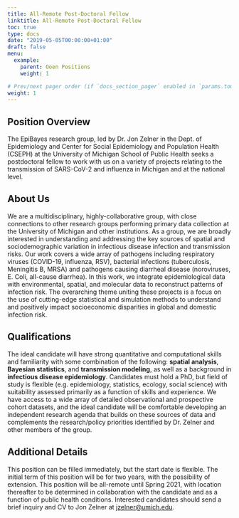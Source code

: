 ```yaml
---
title: All-Remote Post-Doctoral Fellow
linktitle: All-Remote Post-Doctoral Fellow
toc: true
type: docs
date: "2019-05-05T00:00:00+01:00"
draft: false
menu:
  example:
    parent: Ooen Positions
    weight: 1

# Prev/next pager order (if `docs_section_pager` enabled in `params.toml`)
weight: 1
---
```

## Position Overview
The EpiBayes research group, led by Dr. Jon Zelner in the Dept. of Epidemiology and Center for Social Epidemiology and Population Health (CSEPH) at the University of Michigan School of Public Health seeks a postdoctoral fellow to work with us on a variety of projects relating to the transmission of SARS-CoV-2 and influenza in Michigan and at the national level.

## About Us
We are a multidisciplinary, highly-collaborative group, with close connections to other research groups performing primary data collection at the University of Michigan and other institutions. As a group, we are broadly interested in understanding and addressing the key sources of spatial and sociodemographic variation in infectious disease infection and transmission risks. Our work covers a wide array of pathogens including respiratory viruses (COVID-19, influenza, RSV), bacterial infections (tuberculosis, Meningitis B, MRSA) and pathogens causing diarrheal disease (noroviruses, E. Coli, all-cause diarrhea). In this work, we integrate epidemiological data with environmental, spatial, and molecular data to reconstruct patterns of infection risk. The overarching theme uniting these projects is a focus on the use of cutting-edge statistical and simulation methods to understand and positively impact socioeconomic disparities in global and domestic infection risk.

## Qualifications
The ideal candidate will have strong quantitative and computational skills and familiarity with some combination of the following: **spatial analysis**, **Bayesian statistics**, and **transmission modeling**, as well as a background in **infectious disease epidemiology**. Candidates must hold a PhD, but field of study is flexible (e.g. epidemiology, statistics, ecology, social science) with suitability assessed primarily as a function of skills and experience. We have access to a wide array of detailed observational and prospective cohort datasets, and the ideal candidate will be comfortable developing an independent research agenda that builds on these sources of data and complements the research/policy priorities identified by Dr. Zelner and other members of the group.

## Additional Details
This position can be filled immediately, but the start date is flexible. The initial term of this position will be for two years, with the possibility of extension. This position will be all-remote until Spring 2021, with location thereafter to be determined in collaboration with the candidate and as a function of public health conditions. Interested candidates should send a brief inquiry and CV to Jon Zelner at jzelner@umich.edu.